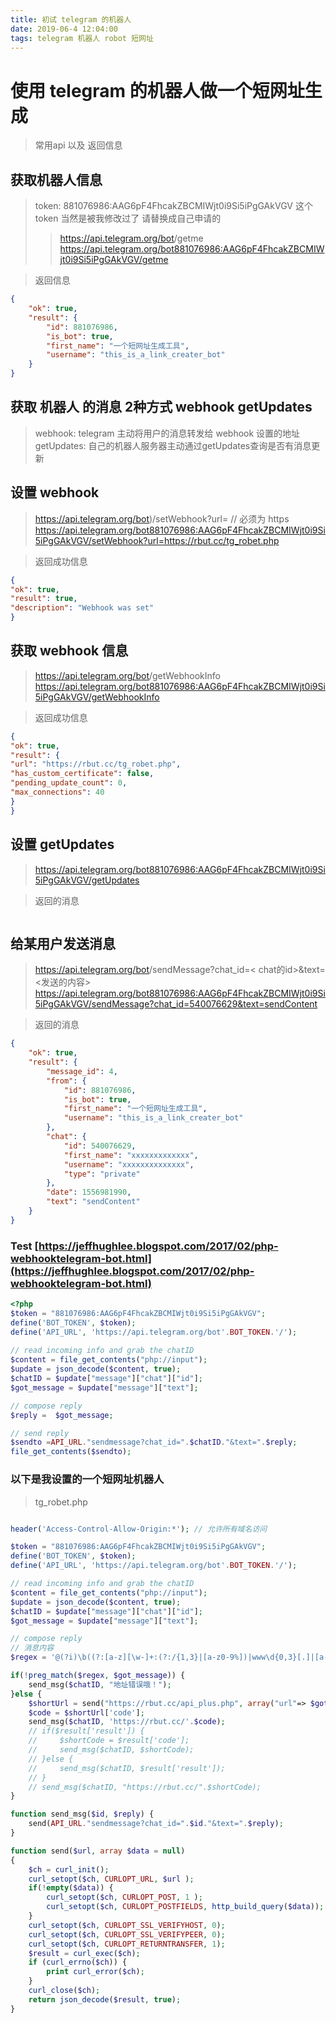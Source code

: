 ```yaml
---
title: 初试 telegram 的机器人
date: 2019-06-4 12:04:00
tags: telegram 机器人 robot 短网址
---
```



# 使用 telegram 的机器人做一个短网址生成
> 常用api 以及 返回信息


## 获取机器人信息
> token: 881076986:AAG6pF4FhcakZBCMIWjt0i9Si5iPgGAkVGV
> 这个token 当然是被我修改过了 请替换成自己申请的
>> https://api.telegram.org/bot<token>/getme
> https://api.telegram.org/bot881076986:AAG6pF4FhcakZBCMIWjt0i9Si5iPgGAkVGV/getme

> 返回信息
``` json
{
    "ok": true,
    "result": {
        "id": 881076986,
        "is_bot": true,
        "first_name": "一个短网址生成工具",
        "username": "this_is_a_link_creater_bot"
    }
}
```

## 获取 机器人 的消息 2种方式  webhook getUpdates
> webhook: telegram 主动将用户的消息转发给 webhook 设置的地址
> getUpdates: 自己的机器人服务器主动通过getUpdates查询是否有消息更新

## 设置 webhook
> https://api.telegram.org/bot<token>)/setWebhook?url=<hook site> // 必须为  https
> https://api.telegram.org/bot881076986:AAG6pF4FhcakZBCMIWjt0i9Si5iPgGAkVGV/setWebhook?url=https://rbut.cc/tg_robet.php

> 返回成功信息
``` json
{
"ok": true,
"result": true,
"description": "Webhook was set"
}

```

## 获取 webhook 信息
> https://api.telegram.org/bot<token>/getWebhookInfo
> https://api.telegram.org/bot881076986:AAG6pF4FhcakZBCMIWjt0i9Si5iPgGAkVGV/getWebhookInfo

> 返回成功信息
``` json
{
"ok": true,
"result": {
"url": "https://rbut.cc/tg_robet.php",
"has_custom_certificate": false,
"pending_update_count": 0,
"max_connections": 40
}
}
```

## 设置 getUpdates
> https://api.telegram.org/bot881076986:AAG6pF4FhcakZBCMIWjt0i9Si5iPgGAkVGV/getUpdates

> 返回的消息
```json

```

## 给某用户发送消息
> https://api.telegram.org/bot<token>/sendMessage?chat_id=< chat的id>&text=<发送的内容>
> https://api.telegram.org/bot881076986:AAG6pF4FhcakZBCMIWjt0i9Si5iPgGAkVGV/sendMessage?chat_id=540076629&text=sendContent

> 返回的消息
``` json
{
    "ok": true,
    "result": {
        "message_id": 4,
        "from": {
            "id": 881076986,
            "is_bot": true,
            "first_name": "一个短网址生成工具",
            "username": "this_is_a_link_creater_bot"
        },
        "chat": {
            "id": 540076629,
            "first_name": "xxxxxxxxxxxxx",
            "username": "xxxxxxxxxxxxxx",
            "type": "private"
        },
        "date": 1556981990,
        "text": "sendContent"
    }
}
```



### Test [https://jeffhughlee.blogspot.com/2017/02/php-webhooktelegram-bot.html](https://jeffhughlee.blogspot.com/2017/02/php-webhooktelegram-bot.html)
```php
<?php
$token = "881076986:AAG6pF4FhcakZBCMIWjt0i9Si5iPgGAkVGV";
define('BOT_TOKEN', $token);
define('API_URL', 'https://api.telegram.org/bot'.BOT_TOKEN.'/');
 
// read incoming info and grab the chatID
$content = file_get_contents("php://input");
$update = json_decode($content, true);
$chatID = $update["message"]["chat"]["id"];
$got_message = $update["message"]["text"];

// compose reply
$reply =  $got_message;

// send reply
$sendto =API_URL."sendmessage?chat_id=".$chatID."&text=".$reply;
file_get_contents($sendto);
```

### 以下是我设置的一个短网址机器人

> tg_robet.php
``` php

header('Access-Control-Allow-Origin:*'); // 允许所有域名访问

$token = "881076986:AAG6pF4FhcakZBCMIWjt0i9Si5iPgGAkVGV";
define('BOT_TOKEN', $token);
define('API_URL', 'https://api.telegram.org/bot'.BOT_TOKEN.'/');

// read incoming info and grab the chatID
$content = file_get_contents("php://input");
$update = json_decode($content, true);
$chatID = $update["message"]["chat"]["id"];
$got_message = $update["message"]["text"];

// compose reply
// 消息内容
$regex = '@(?i)\b((?:[a-z][\w-]+:(?:/{1,3}|[a-z0-9%])|www\d{0,3}[.]|[a-z0-9.\-]+[.][a-z]{2,4}/)(?:[^\s()<>]+|\(([^\s()<>]+|(\([^\s()<>]+\)))*\))+(?:\(([^\s()<>]+|(\([^\s()<>]+\)))*\)|[^\s`!()\[\]{};:\'".,<>?«»“”‘’]))@';

if(!preg_match($regex, $got_message)) {
    send_msg($chatID, "地址错误哦！");
}else {
    $shortUrl = send("https://rbut.cc/api_plus.php", array("url"=> $got_message));
    $code = $shortUrl['code'];
    send_msg($chatID, 'https://rbut.cc/'.$code);
    // if($result['result']) {
    //     $shortCode = $result['code'];
    //     send_msg($chatID, $shortCode);
    // }else {
    //     send_msg($chatID, $result['result']);
    // }
    // send_msg($chatID, "https://rbut.cc/".$shortCode);
}

function send_msg($id, $reply) {
    send(API_URL."sendmessage?chat_id=".$id."&text=".$reply);
}

function send($url, array $data = null)
{
    $ch = curl_init();
    curl_setopt($ch, CURLOPT_URL, $url );
    if(!empty($data)) {
        curl_setopt($ch, CURLOPT_POST, 1 );
        curl_setopt($ch, CURLOPT_POSTFIELDS, http_build_query($data));
    }
    curl_setopt($ch, CURLOPT_SSL_VERIFYHOST, 0);
    curl_setopt($ch, CURLOPT_SSL_VERIFYPEER, 0);
    curl_setopt($ch, CURLOPT_RETURNTRANSFER, 1);
    $result = curl_exec($ch);
    if (curl_errno($ch)) {
        print curl_error($ch);
    }
    curl_close($ch);
    return json_decode($result, true);
}
```